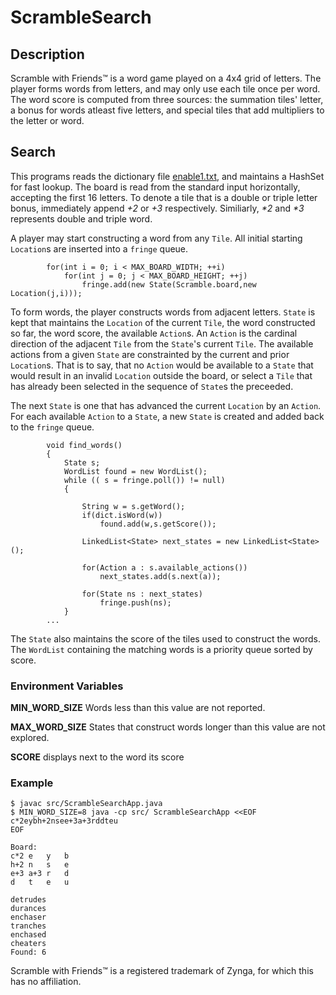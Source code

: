 ScrambleSearch
======

##  Description
Scramble with Friends™ is a word game played on a 4x4 grid of letters.  The player forms words from letters, and may only use each tile once per word.  The word score is computed from three sources:  the summation tiles' letter, a bonus for words atleast five letters, and special tiles that add multipliers to the letter or word.

## Search
This programs reads the dictionary file [enable1.txt](http://dotnetperls-controls.googlecode.com/files/enable1.txt), and maintains a HashSet for fast lookup.  The board is read from the standard input horizontally, accepting the first 16 letters.  To denote a tile that is a double or triple letter bonus, immediately append _+2_ or _+3_ respectively.  Similiarly, _*2_ and _*3_ represents double and triple word.

A player may start constructing a word from any `Tile`.  All initial starting `Location`s are inserted into a `fringe` queue.

```
        for(int i = 0; i < MAX_BOARD_WIDTH; ++i)
            for(int j = 0; j < MAX_BOARD_HEIGHT; ++j)
                fringe.add(new State(Scramble.board,new Location(j,i)));
```
To form words, the player constructs words from adjacent letters.  `State` is kept that maintains the `Location` of the current `Tile`, the word constructed so far, the word score, the available `Action`s.  An `Action` is the cardinal direction of the adjacent `Tile` from the `State`'s current `Tile`.  The available actions from a given `State` are constrainted by the current and prior `Location`s.  That is to say, that no `Action` would be available to a `State` that would result in an invalid `Location` outside the board, or select a `Tile` that has already been selected in the sequence of `State`s the preceeded.

The next `State` is one that has advanced the current `Location` by an `Action`.  For each available `Action` to a `State`, a new `State` is created and added back to the `fringe` queue.

```
        void find_words()
        {
            State s;
            WordList found = new WordList();
            while (( s = fringe.poll()) != null)
            {

                String w = s.getWord();
                if(dict.isWord(w))
                    found.add(w,s.getScore());

                LinkedList<State> next_states = new LinkedList<State>();

                for(Action a : s.available_actions())
                    next_states.add(s.next(a));

                for(State ns : next_states)
                    fringe.push(ns);
            }
	    ...
```

The `State` also maintains the score of the tiles used to construct the words.  The `WordList` containing the matching words is a priority queue sorted by score.



### Environment Variables

__MIN_WORD_SIZE__ 		Words less than this value are not reported.

__MAX_WORD_SIZE__ 		States that construct words longer than this value are not explored.

__SCORE__ 		displays next to the word its score


### Example


```
$ javac src/ScrambleSearchApp.java
$ MIN_WORD_SIZE=8 java -cp src/ ScrambleSearchApp <<EOF
c*2eybh+2nsee+3a+3rddteu
EOF

Board:
c*2	e	y	b	
h+2	n	s	e	
e+3	a+3	r	d	
d	t	e	u	

detrudes
durances
enchaser
tranches
enchased
cheaters
Found: 6

```



Scramble with Friends™ is a registered trademark of Zynga, for which this has no affiliation.
